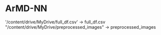 # ArMD-NN
'/content/drive/MyDrive/full_df.csv' -> full_df.csv
"/content/drive/MyDrive/preprocessed_images" -> preprocessed_images
